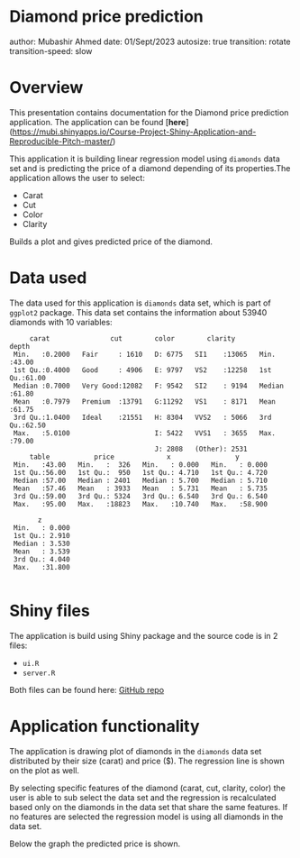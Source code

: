 <style type="text/css">

.reveal pre code {
  display: block; padding: 0.3em;
  font-size: 1em;
  
</style>


Diamond price prediction
========================================================
author: Mubashir Ahmed
date: 01/Sept/2023
autosize: true
transition: rotate
transition-speed: slow

Overview
========================================================
This presentation contains documentation for the Diamond price prediction application. The application can be found [**here**] (https://mubi.shinyapps.io/Course-Project-Shiny-Application-and-Reproducible-Pitch-master/)

This application it is building linear regression model using `diamonds` data set and is predicting the price of a diamond depending of its properties.The application allows the user to select:
- Carat
- Cut
- Color
- Clarity

Builds a plot and gives predicted price of the diamond.

Data used
========================================================

The data used for this application is `diamonds` data set, which is part of `ggplot2` package.
This data set contains the information about 53940 diamonds with 10 variables:



```
     carat               cut        color        clarity          depth      
 Min.   :0.2000   Fair     : 1610   D: 6775   SI1    :13065   Min.   :43.00  
 1st Qu.:0.4000   Good     : 4906   E: 9797   VS2    :12258   1st Qu.:61.00  
 Median :0.7000   Very Good:12082   F: 9542   SI2    : 9194   Median :61.80  
 Mean   :0.7979   Premium  :13791   G:11292   VS1    : 8171   Mean   :61.75  
 3rd Qu.:1.0400   Ideal    :21551   H: 8304   VVS2   : 5066   3rd Qu.:62.50  
 Max.   :5.0100                     I: 5422   VVS1   : 3655   Max.   :79.00  
                                    J: 2808   (Other): 2531                  
     table           price             x                y         
 Min.   :43.00   Min.   :  326   Min.   : 0.000   Min.   : 0.000  
 1st Qu.:56.00   1st Qu.:  950   1st Qu.: 4.710   1st Qu.: 4.720  
 Median :57.00   Median : 2401   Median : 5.700   Median : 5.710  
 Mean   :57.46   Mean   : 3933   Mean   : 5.731   Mean   : 5.735  
 3rd Qu.:59.00   3rd Qu.: 5324   3rd Qu.: 6.540   3rd Qu.: 6.540  
 Max.   :95.00   Max.   :18823   Max.   :10.740   Max.   :58.900  
                                                                  
       z         
 Min.   : 0.000  
 1st Qu.: 2.910  
 Median : 3.530  
 Mean   : 3.539  
 3rd Qu.: 4.040  
 Max.   :31.800  
                 
```

Shiny files
========================================================

The application is build using Shiny package and the source code is in 2 files:
- `ui.R`
- `server.R`

Both files can be found here: [GitHub repo](https://github.com/cidara/datasciencecoursera/tree/main/9_Developing_Data_Products/project)

Application functionality
========================================================

The application is drawing plot of diamonds in the `diamonds` data set distributed by their size (carat) and price ($). The regression line is shown on the plot as well. 

By selecting specific features of the diamond (carat, cut, clarity, color) the user is able to sub select the data set and the regression is recalculated based only on the diamonds in the data set that share the same features. If no features are selected the regression model is using all diamonds in the data set.

Below the graph the predicted price is shown.

